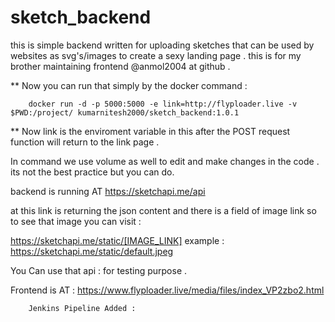 # sketch_backend
this is simple backend written for uploading sketches that can be used by websites as svg's/images to create a sexy landing page . this is for my brother maintaining frontend @anmol2004 at github .



**   Now you can run that simply  by the docker command :

		docker run -d -p 5000:5000 -e link=http://flyploader.live -v $PWD:/project/ kumarnitesh2000/sketch_backend:1.0.1
**
Now link is the enviroment variable in this after the POST request function will return to the link page .

In command we use volume as well to edit and make changes in the code .
its not the best practice but you can do.


backend is running AT https://sketchapi.me/api

at this link is returning the json content and there is a field of image link so to see that image you can visit :

https://sketchapi.me/static/[IMAGE_LINK]
example :
https://sketchapi.me/static/default.jpeg

You Can use that api : for testing purpose .

Frontend is AT :  https://www.flyploader.live/media/files/index_VP2zbo2.html

		
		Jenkins Pipeline Added :
		

